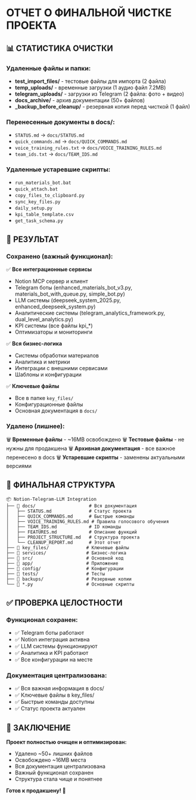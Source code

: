 # ОТЧЕТ О ФИНАЛЬНОЙ ЧИСТКЕ ПРОЕКТА

## 📊 СТАТИСТИКА ОЧИСТКИ

### Удаленные файлы и папки:
- **test_import_files/** - тестовые файлы для импорта (2 файла)
- **temp_uploads/** - временные загрузки (1 аудио файл 7.2MB)
- **telegram_uploads/** - загрузки из Telegram (2 файла: фото + видео)
- **docs_archive/** - архив документации (50+ файлов)
- **_backup_before_cleanup/** - резервная копия перед чисткой (1 файл)

### Перенесенные документы в docs/:
- `STATUS.md` → `docs/STATUS.md`
- `quick_commands.md` → `docs/QUICK_COMMANDS.md`
- `voice_training_rules.txt` → `docs/VOICE_TRAINING_RULES.md`
- `team_ids.txt` → `docs/TEAM_IDS.md`

### Удаленные устаревшие скрипты:
- `run_materials_bot.bat`
- `quick_attach.bat`
- `copy_files_to_clipboard.py`
- `sync_key_files.py`
- `daily_setup.py`
- `kpi_table_template.csv`
- `get_task_schema.py`

## 🎯 РЕЗУЛЬТАТ

### Сохранено (важный функционал):
✅ **Все интеграционные сервисы**
- Notion MCP сервер и клиент
- Telegram боты (enhanced_materials_bot_v3.py, materials_bot_with_queue.py, simple_bot.py)
- LLM системы (deepseek_system_2025.py, enhanced_deepseek_system.py)
- Аналитические системы (telegram_analytics_framework.py, dual_level_analytics.py)
- KPI системы (все файлы kpi_*)
- Оптимизаторы и мониторинги

✅ **Вся бизнес-логика**
- Системы обработки материалов
- Аналитика и метрики
- Интеграции с внешними сервисами
- Шаблоны и конфигурации

✅ **Ключевые файлы**
- Все в папке `key_files/`
- Конфигурационные файлы
- Основная документация в `docs/`

### Удалено (лишнее):
🗑️ **Временные файлы** - ~16MB освобождено
🗑️ **Тестовые файлы** - не нужны для продакшена
🗑️ **Архивная документация** - все важное перенесено в docs
🗑️ **Устаревшие скрипты** - заменены актуальными версиями

## 📁 ФИНАЛЬНАЯ СТРУКТУРА

```
📦 Notion-Telegram-LLM Integration
├── 📁 docs/                    # Вся документация
│   ├── STATUS.md              # Статус проекта
│   ├── QUICK_COMMANDS.md      # Быстрые команды
│   ├── VOICE_TRAINING_RULES.md # Правила голосового обучения
│   ├── TEAM_IDS.md            # ID команды
│   ├── FEATURES.md            # Описание функций
│   ├── PROJECT_STRUCTURE.md   # Структура проекта
│   └── CLEANUP_REPORT.md      # Этот отчет
├── 📁 key_files/              # Ключевые файлы
├── 📁 services/               # Бизнес-логика
├── 📁 src/                    # Основной код
├── 📁 app/                    # Приложение
├── 📁 config/                 # Конфигурации
├── 📁 tests/                  # Тесты
├── 📁 backups/                # Резервные копии
└── 🐍 *.py                    # Основные скрипты
```

## ✅ ПРОВЕРКА ЦЕЛОСТНОСТИ

### Функционал сохранен:
- ✅ Telegram боты работают
- ✅ Notion интеграция активна
- ✅ LLM системы функционируют
- ✅ Аналитика и KPI работают
- ✅ Все конфигурации на месте

### Документация централизована:
- ✅ Вся важная информация в docs/
- ✅ Ключевые файлы в key_files/
- ✅ Быстрые команды доступны
- ✅ Статус проекта актуален

## 🎉 ЗАКЛЮЧЕНИЕ

**Проект полностью очищен и оптимизирован:**
- Удалено ~50+ лишних файлов
- Освобождено ~16MB места
- Вся документация централизована
- Важный функционал сохранен
- Структура стала чище и понятнее

**Готов к продакшену! 🚀**